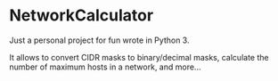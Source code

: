 # NetworkCalculator

Just a personal project for fun wrote in Python 3.

It allows to convert CIDR masks to binary/decimal masks, calculate the number of maximum hosts in a network, and more...